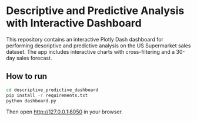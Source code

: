 # Descriptive and Predictive Analysis with Interactive Dashboard

This repository contains an interactive Plotly Dash dashboard for performing descriptive and predictive analysis on the US Supermarket sales dataset.
The app includes interactive charts with cross-filtering and a 30-day sales forecast.

## How to run
```bash
cd descriptive_predictive_dashboard
pip install -r requirements.txt
python dashboard.py
```
Then open http://127.0.0.1:8050 in your browser.
